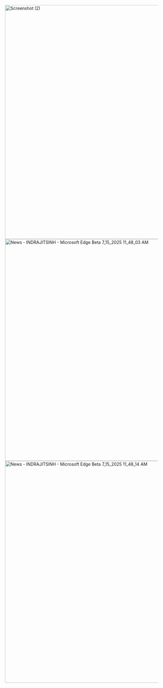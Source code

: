 <img width="1366" height="768" alt="Screenshot (2)" src="https://github.com/user-attachments/assets/c58173ee-f144-401f-9870-40300763a3a1" />
<img width="1366" height="728" alt="News - INDRAJITSINH - Microsoft​ Edge Beta 7_15_2025 11_48_03 AM" src="https://github.com/user-attachments/assets/91c2af98-dce2-4dd7-89e9-5cfbdc62bab1" />
<img width="1366" height="728" alt="News - INDRAJITSINH - Microsoft​ Edge Beta 7_15_2025 11_48_14 AM" src="https://github.com/user-attachments/assets/755667e2-b45a-46f2-b0f8-0d6329a70c03" />

